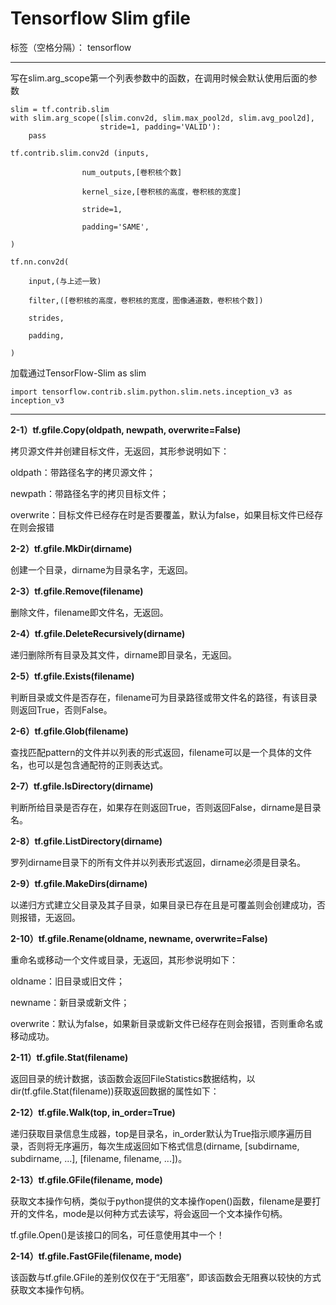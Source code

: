 ﻿# Tensorflow Slim gfile

标签（空格分隔）： tensorflow

---

写在slim.arg_scope第一个列表参数中的函数，在调用时候会默认使用后面的参数
```
slim = tf.contrib.slim
with slim.arg_scope([slim.conv2d, slim.max_pool2d, slim.avg_pool2d],
                    stride=1, padding='VALID'):
    pass
```

```
tf.contrib.slim.conv2d (inputs,

                num_outputs,[卷积核个数]

                kernel_size,[卷积核的高度，卷积核的宽度]

                stride=1,

                padding='SAME',

)

tf.nn.conv2d(

    input,(与上述一致)

    filter,([卷积核的高度，卷积核的宽度，图像通道数，卷积核个数])

    strides,

    padding,

)
```
加载通过TensorFlow-Slim as slim
```
import tensorflow.contrib.slim.python.slim.nets.inception_v3 as inception_v3
```


---

**2-1）tf.gfile.Copy(oldpath, newpath, overwrite=False)**

拷贝源文件并创建目标文件，无返回，其形参说明如下：

oldpath：带路径名字的拷贝源文件；

newpath：带路径名字的拷贝目标文件；

overwrite：目标文件已经存在时是否要覆盖，默认为false，如果目标文件已经存在则会报错

**2-2）tf.gfile.MkDir(dirname)**

创建一个目录，dirname为目录名字，无返回。

**2-3）tf.gfile.Remove(filename)**

删除文件，filename即文件名，无返回。

**2-4）tf.gfile.DeleteRecursively(dirname)**

递归删除所有目录及其文件，dirname即目录名，无返回。

**2-5）tf.gfile.Exists(filename)**

判断目录或文件是否存在，filename可为目录路径或带文件名的路径，有该目录则返回True，否则False。

**2-6）tf.gfile.Glob(filename)**

查找匹配pattern的文件并以列表的形式返回，filename可以是一个具体的文件名，也可以是包含通配符的正则表达式。

**2-7）tf.gfile.IsDirectory(dirname)**

判断所给目录是否存在，如果存在则返回True，否则返回False，dirname是目录名。

**2-8）tf.gfile.ListDirectory(dirname)**

罗列dirname目录下的所有文件并以列表形式返回，dirname必须是目录名。

**2-9）tf.gfile.MakeDirs(dirname)**

以递归方式建立父目录及其子目录，如果目录已存在且是可覆盖则会创建成功，否则报错，无返回。

**2-10）tf.gfile.Rename(oldname, newname, overwrite=False)**

重命名或移动一个文件或目录，无返回，其形参说明如下：

oldname：旧目录或旧文件；

newname：新目录或新文件；

overwrite：默认为false，如果新目录或新文件已经存在则会报错，否则重命名或移动成功。

**2-11）tf.gfile.Stat(filename)**

返回目录的统计数据，该函数会返回FileStatistics数据结构，以dir(tf.gfile.Stat(filename))获取返回数据的属性如下：


**2-12）tf.gfile.Walk(top, in_order=True)**

递归获取目录信息生成器，top是目录名，in_order默认为True指示顺序遍历目录，否则将无序遍历，每次生成返回如下格式信息(dirname, [subdirname, subdirname, ...], [filename, filename, ...])。

**2-13）tf.gfile.GFile(filename, mode)**

获取文本操作句柄，类似于python提供的文本操作open()函数，filename是要打开的文件名，mode是以何种方式去读写，将会返回一个文本操作句柄。

tf.gfile.Open()是该接口的同名，可任意使用其中一个！

**2-14）tf.gfile.FastGFile(filename, mode)**

该函数与tf.gfile.GFile的差别仅仅在于“无阻塞”，即该函数会无阻赛以较快的方式获取文本操作句柄。